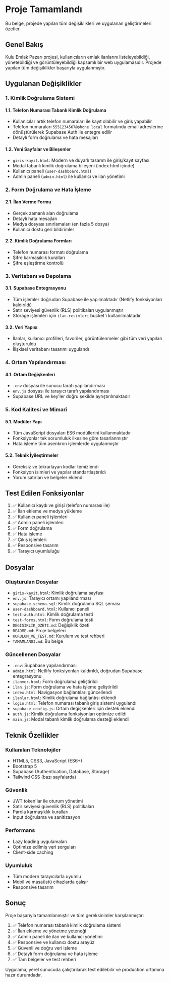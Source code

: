 # Proje Tamamlandı

Bu belge, projede yapılan tüm değişiklikleri ve uygulanan geliştirmeleri özetler.

## Genel Bakış

Kulu Emlak Pazarı projesi, kullanıcıların emlak ilanlarını listeleyebildiği, yönetebildiği ve görüntüleyebildiği kapsamlı bir web uygulamasıdır. Projede yapılan tüm değişiklikler başarıyla uygulanmıştır.

## Uygulanan Değişiklikler

### 1. Kimlik Doğrulama Sistemi

#### 1.1. Telefon Numarası Tabanlı Kimlik Doğrulama
- Kullanıcılar artık telefon numaraları ile kayıt olabilir ve giriş yapabilir
- Telefon numaraları `5551234567@phone.local` formatında email adreslerine dönüştürülerek Supabase Auth ile entegre edilir
- Detaylı form doğrulama ve hata mesajları

#### 1.2. Yeni Sayfalar ve Bileşenler
- `giris-kayit.html`: Modern ve duyarlı tasarım ile giriş/kayıt sayfası
- Modal tabanlı kimlik doğrulama bileşeni (index.html içinde)
- Kullanıcı paneli (`user-dashboard.html`)
- Admin paneli (`admin.html`) ile kullanıcı ve ilan yönetimi

### 2. Form Doğrulama ve Hata İşleme

#### 2.1. İlan Verme Formu
- Gerçek zamanlı alan doğrulama
- Detaylı hata mesajları
- Medya dosyası sınırlamaları (en fazla 5 dosya)
- Kullanıcı dostu geri bildirimler

#### 2.2. Kimlik Doğrulama Formları
- Telefon numarası formatı doğrulama
- Şifre karmaşıklık kuralları
- Şifre eşleştirme kontrolü

### 3. Veritabanı ve Depolama

#### 3.1. Supabase Entegrasyonu
- Tüm işlemler doğrudan Supabase ile yapılmaktadır (Netlify fonksiyonları kaldırıldı)
- Satır seviyesi güvenlik (RLS) politikaları uygulanmıştır
- Storage işlemleri için `ilan-resimleri` bucket'ı kullanılmaktadır

#### 3.2. Veri Yapısı
- İlanlar, kullanıcı profilleri, favoriler, görüntülenmeler gibi tüm veri yapıları oluşturuldu
- İlişkisel veritabanı tasarımı uygulandı

### 4. Ortam Yapılandırması

#### 4.1. Ortam Değişkenleri
- `.env` dosyası ile sunucu tarafı yapılandırması
- `env.js` dosyası ile tarayıcı tarafı yapılandırması
- Supabase URL ve key'ler doğru şekilde ayrıştırılmaktadır

### 5. Kod Kalitesi ve Mimarî

#### 5.1. Modüler Yapı
- Tüm JavaScript dosyaları ES6 modüllerini kullanmaktadır
- Fonksiyonlar tek sorumluluk ilkesine göre tasarlanmıştır
- Hata işleme tüm asenkron işlemlerde uygulanmıştır

#### 5.2. Teknik İyileştirmeler
- Gereksiz ve tekrarlayan kodlar temizlendi
- Fonksiyon isimleri ve yapılar standartlaştırıldı
- Yorum satırları ve belgeler eklendi

## Test Edilen Fonksiyonlar

1. ✅ Kullanıcı kaydı ve girişi (telefon numarası ile)
2. ✅ İlan ekleme ve medya yükleme
3. ✅ Kullanıcı paneli işlemleri
4. ✅ Admin paneli işlemleri
5. ✅ Form doğrulama
6. ✅ Hata işleme
7. ✅ Çıkış işlemleri
8. ✅ Responsive tasarım
9. ✅ Tarayıcı uyumluluğu

## Dosyalar

### Oluşturulan Dosyalar
- `giris-kayit.html`: Kimlik doğrulama sayfası
- `env.js`: Tarayıcı ortamı yapılandırması
- `supabase-schema.sql`: Kimlik doğrulama SQL şeması
- `user-dashboard.html`: Kullanıcı paneli
- `test-auth.html`: Kimlik doğrulama testi
- `test-forms.html`: Form doğrulama testi
- `DEGISIKLIK_OZETI.md`: Değişiklik özeti
- `README.md`: Proje belgeleri
- `KURULUM_VE_TEST.md`: Kurulum ve test rehberi
- `TAMAMLANDI.md`: Bu belge

### Güncellenen Dosyalar
- `.env`: Supabase yapılandırması
- `admin.html`: Netlify fonksiyonları kaldırıldı, doğrudan Supabase entegrasyonu
- `ilanver.html`: Form doğrulama geliştirildi
- `ilan.js`: Form doğrulama ve hata işleme geliştirildi
- `index.html`: Navigasyon bağlantıları güncellendi
- `ilanlar.html`: Kimlik doğrulama bağlantısı eklendi
- `login.html`: Telefon numarası tabanlı giriş sistemi uygulandı
- `supabase-config.js`: Ortam değişkenleri için destek eklendi
- `auth.js`: Kimlik doğrulama fonksiyonları optimize edildi
- `main.js`: Modal tabanlı kimlik doğrulama desteği eklendi

## Teknik Özellikler

### Kullanılan Teknolojiler
- HTML5, CSS3, JavaScript (ES6+)
- Bootstrap 5
- Supabase (Authentication, Database, Storage)
- Tailwind CSS (bazı sayfalarda)

### Güvenlik
- JWT token'lar ile oturum yönetimi
- Satır seviyesi güvenlik (RLS) politikaları
- Parola karmaşıklık kuralları
- Input doğrulama ve sanitizasyon

### Performans
- Lazy loading uygulamaları
- Optimize edilmiş veri sorguları
- Client-side caching

### Uyumluluk
- Tüm modern tarayıcılarla uyumlu
- Mobil ve masaüstü cihazlarda çalışır
- Responsive tasarım

## Sonuç

Proje başarıyla tamamlanmıştır ve tüm gereksinimler karşılanmıştır:

1. ✅ Telefon numarası tabanlı kimlik doğrulama sistemi
2. ✅ İlan ekleme ve yönetme yeteneği
3. ✅ Admin paneli ile ilan ve kullanıcı yönetimi
4. ✅ Responsive ve kullanıcı dostu arayüz
5. ✅ Güvenli ve doğru veri işleme
6. ✅ Detaylı form doğrulama ve hata işleme
7. ✅ Tam belgeler ve test rehberi

Uygulama, yerel sunucuda çalıştırılarak test edilebilir ve production ortamına hazır durumdadır.